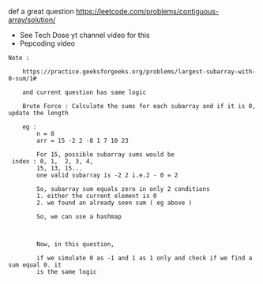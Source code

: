 def a great question 
https://leetcode.com/problems/contiguous-array/solution/
- See Tech Dose yt channel video for this
- Pepcoding video

```
Note : 
    
    https://practice.geeksforgeeks.org/problems/largest-subarray-with-0-sum/1#
    
    and current question has same logic
    
    Brute Force : Calculate the sums for each subarray and if it is 0, update the length
    
    eg : 
        n = 8
        arr = 15 -2 2 -8 1 7 10 23
        
        For 15, possible subarray sums would be
 index : 0, 1,  2, 3, 4,    
        15, 13, 15...
        one valid subarray is -2 2 i.e.2 - 0 = 2
        
        So, subarray sum equals zero in only 2 conditions
        1. either the current element is 0
        2. we found an already seen sum ( eg above )
        
        So, we can use a hashmap
        
        
        
        Now, in this question, 
        
        if we simulate 0 as -1 and 1 as 1 only and check if we find a sum equal 0. it
        is the same logic
```
